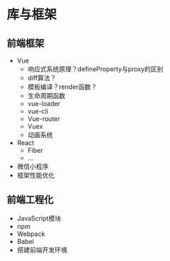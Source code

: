 库与框架
===

## 前端框架

* Vue
    * 响应式系统原理？defineProperty与proxy的区别
    * diff算法？
    * 模板编译？render函数？
    * 生命周期函数
    * vue-loader
    * vue-cli
    * Vue-router
    * Vuex
    * 动画系统
* React
    * Fiber
    * ...
* 微信小程序
* 框架性能优化

## 前端工程化

* JavaScript模块
* npm
* Webpack
* Babel
* 搭建前端开发环境

